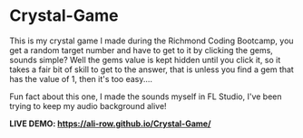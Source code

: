 # Crystal-Game
This is my crystal game I made during the Richmond Coding Bootcamp, you get a random target number and have to get to it by clicking the gems, sounds simple? Well the gems value is kept hidden until you click it, so it takes a fair bit of skill to get to the answer, that is unless you find a gem that has the value of 1, then it's too easy....

Fun fact about this one, I made the sounds myself in FL Studio, I've been trying to keep my audio background alive!

**LIVE DEMO: https://ali-row.github.io/Crystal-Game/**
